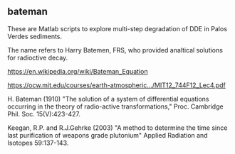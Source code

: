 ## bateman
 
These are Matlab scripts to explore multi-step degradation of DDE in Palos Verdes sediments.

The name refers to Harry Batemen, FRS, who provided analtical solutions for radioctive decay.

https://en.wikipedia.org/wiki/Bateman_Equation

https://ocw.mit.edu/courses/earth-atmospheric.../MIT12_744F12_Lec4.pdf

H. Bateman (1910) "The solution of a system of differential equations occurring in the theory of radio-active transformations," Proc. Cambridge Phil. Soc. 15(V):423-427.

Keegan, R.P. and R.J.Gehrke (2003) "A method to determine the time since last purification of weapons grade plutonium" Applied Radiation and Isotopes 59:137-143.
